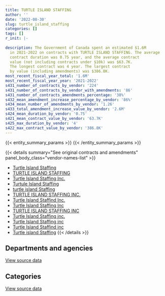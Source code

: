 ```yaml
---
title: TURTLE ISLAND STAFFING
author: ''
date: '2022-08-30'
slug: turtle_island_staffing
categories: []
tags: []
r_init: |-
  
description: The Government of Canada spent an estimated $1.6M
  in 2021-2022 on contracts with TURTLE ISLAND STAFFING. The average
  contract duration was 0.75 year, and the average contract
  value (not including contracts under $10k) was $63.7K.
  The longest contract was 4 year. The largest contract
  by value (including amendments) was $386.8K.
most_recent_fiscal_year_total: '1.6M'
most_recent_fiscal_year_year: '2021-2022'
s431_number_of_contracts_by_vendor: '224'
s431_number_of_contracts_by_vendor_with_amendments: '86'
s431_number_of_contracts_amendments_percentage: '38%'
s432_mean_amendment_increase_percentage_by_vendor: '86%'
s434_mean_number_of_amendments_by_vendor: '1.26'
s433_total_amendment_increase_value_by_vendor: '2.6M'
s424_mean_duration_by_vendor: '0.75'
s421_mean_contract_value_by_vendor: '63.7K'
s425_max_duration_by_vendor: '4'
s422_max_contract_value_by_vendor: '386.8K'
---
```


<script src="/rmarkdown-libs/htmlwidgets/htmlwidgets.js"></script>
<link href="/rmarkdown-libs/datatables-css/datatables-crosstalk.css" rel="stylesheet" />
<script src="/rmarkdown-libs/datatables-binding/datatables.js"></script>
<script src="/rmarkdown-libs/jquery/jquery-3.6.0.min.js"></script>
<link href="/rmarkdown-libs/dt-core-bootstrap/css/dataTables.bootstrap.min.css" rel="stylesheet" />
<link href="/rmarkdown-libs/dt-core-bootstrap/css/dataTables.bootstrap.extra.css" rel="stylesheet" />
<script src="/rmarkdown-libs/dt-core-bootstrap/js/jquery.dataTables.min.js"></script>
<script src="/rmarkdown-libs/dt-core-bootstrap/js/dataTables.bootstrap.min.js"></script>
<link href="/rmarkdown-libs/crosstalk/css/crosstalk.min.css" rel="stylesheet" />
<script src="/rmarkdown-libs/crosstalk/js/crosstalk.min.js"></script>
<script src="/rmarkdown-libs/htmlwidgets/htmlwidgets.js"></script>
<link href="/rmarkdown-libs/datatables-css/datatables-crosstalk.css" rel="stylesheet" />
<script src="/rmarkdown-libs/datatables-binding/datatables.js"></script>
<script src="/rmarkdown-libs/jquery/jquery-3.6.0.min.js"></script>
<link href="/rmarkdown-libs/dt-core-bootstrap/css/dataTables.bootstrap.min.css" rel="stylesheet" />
<link href="/rmarkdown-libs/dt-core-bootstrap/css/dataTables.bootstrap.extra.css" rel="stylesheet" />
<script src="/rmarkdown-libs/dt-core-bootstrap/js/jquery.dataTables.min.js"></script>
<script src="/rmarkdown-libs/dt-core-bootstrap/js/dataTables.bootstrap.min.js"></script>
<link href="/rmarkdown-libs/crosstalk/css/crosstalk.min.css" rel="stylesheet" />
<script src="/rmarkdown-libs/crosstalk/js/crosstalk.min.js"></script>

{{< entity_summary_params >}}
{{< /entity_summary_params >}}

{{< details summary="See original contracts and amendments" panel_body_class="vendor-names-list" >}}
- [Turtle Island Staffing](https://search.open.canada.ca/en/ct/?sort=contract_value_f%20desc&page=1&search_text=%22Turtle%20Island%20Staffing%22)
- [TURTLE ISLAND STAFFING](https://search.open.canada.ca/en/ct/?sort=contract_value_f%20desc&page=1&search_text=%22TURTLE%20ISLAND%20STAFFING%22)
- [Turtle Island Staffing Inc.](https://search.open.canada.ca/en/ct/?sort=contract_value_f%20desc&page=1&search_text=%22Turtle%20Island%20Staffing%20Inc.%22)
- [Turtule Island Staffing](https://search.open.canada.ca/en/ct/?sort=contract_value_f%20desc&page=1&search_text=%22Turtule%20Island%20Staffing%22)
- [turtle island Staffing](https://search.open.canada.ca/en/ct/?sort=contract_value_f%20desc&page=1&search_text=%22turtle%20island%20Staffing%22)
- [TURTLE ISLAND STAFFING INC.](https://search.open.canada.ca/en/ct/?sort=contract_value_f%20desc&page=1&search_text=%22TURTLE%20ISLAND%20STAFFING%20INC.%22)
- [Turtle Island Staffind Inc.](https://search.open.canada.ca/en/ct/?sort=contract_value_f%20desc&page=1&search_text=%22Turtle%20Island%20Staffind%20Inc.%22)
- [Turtle Island Staffing Inc](https://search.open.canada.ca/en/ct/?sort=contract_value_f%20desc&page=1&search_text=%22Turtle%20Island%20Staffing%20Inc%22)
- [TURTLE ISLAND STAFFING INC](https://search.open.canada.ca/en/ct/?sort=contract_value_f%20desc&page=1&search_text=%22TURTLE%20ISLAND%20STAFFING%20INC%22)
- [Turtle Island Staffing inc.](https://search.open.canada.ca/en/ct/?sort=contract_value_f%20desc&page=1&search_text=%22Turtle%20Island%20Staffing%20inc.%22)
- [Turtle Island Staffing inc](https://search.open.canada.ca/en/ct/?sort=contract_value_f%20desc&page=1&search_text=%22Turtle%20Island%20Staffing%20inc%22)
- [Turtle Island Staffind inc](https://search.open.canada.ca/en/ct/?sort=contract_value_f%20desc&page=1&search_text=%22Turtle%20Island%20Staffind%20inc%22)
- [Turtle island Staffing](https://search.open.canada.ca/en/ct/?sort=contract_value_f%20desc&page=1&search_text=%22Turtle%20island%20Staffing%22)
{{< /details >}}

## Departments and agencies

<div id="htmlwidget-1" style="width:100%;height:auto;" class="datatables html-widget"></div>
<script type="application/json" data-for="htmlwidget-1">{"x":{"style":"bootstrap","filter":"none","vertical":false,"data":[["<a href=\"/departments/aafc-aac/\">Agriculture and Agri-Food Canada<\/a>","<a href=\"/departments/aandc-aadnc/\">Crown-Indigenous Relations and Northern Affairs Canada<\/a>","<a href=\"/departments/cas-satj/\">Courts Administration Service<\/a>","<a href=\"/departments/cbsa-asfc/\">Canada Border Services Agency<\/a>","<a href=\"/departments/cer-rec/\">Canada Energy Regulator<\/a>","<a href=\"/departments/cfia-acia/\">Canadian Food Inspection Agency<\/a>","<a href=\"/departments/chrc-ccdp/\">Canadian Human Rights Commission<\/a>","<a href=\"/departments/cnsc-ccsn/\">Canadian Nuclear Safety Commission<\/a>","<a href=\"/departments/crtc/\">Canadian Radio-television and Telecommunications Commission<\/a>","<a href=\"/departments/csa-asc/\">Canadian Space Agency<\/a>","<a href=\"/departments/csc-scc/\">Correctional Service of Canada<\/a>","<a href=\"/departments/csps-efpc/\">Canada School of Public Service<\/a>","<a href=\"/departments/dfatd-maecd/\">Global Affairs Canada<\/a>","<a href=\"/departments/dfo-mpo/\">Fisheries and Oceans Canada<\/a>","<a href=\"/departments/dnd-mdn/\">National Defence<\/a>","<a href=\"/departments/ec/\">Environment and Climate Change Canada<\/a>","<a href=\"/departments/elections/\">Elections Canada<\/a>","<a href=\"/departments/esdc-edsc/\">Employment and Social Development Canada<\/a>","<a href=\"/departments/hc-sc/\">Health Canada<\/a>","<a href=\"/departments/iaac-aeic/\">Impact Assessment Agency of Canada<\/a>","<a href=\"/departments/ic/\">Innovation, Science and Economic Development Canada<\/a>","<a href=\"/departments/infc/\">Infrastructure Canada<\/a>","<a href=\"/departments/irb-cisr/\">Immigration and Refugee Board of Canada<\/a>","<a href=\"/departments/isc-sac/\">Indigenous Services Canada<\/a>","<a href=\"/departments/jus/\">Department of Justice Canada<\/a>","<a href=\"/departments/mpcc-cppm/\">Military Police Complaints Commission of Canada<\/a>","<a href=\"/departments/nrc-cnrc/\">National Research Council Canada<\/a>","<a href=\"/departments/nrcan-rncan/\">Natural Resources Canada<\/a>","<a href=\"/departments/nserc-crsng/\">Natural Sciences and Engineering Research Council of Canada<\/a>","<a href=\"/departments/ocol-clo/\">Office of the Commissioner of Official Languages<\/a>","<a href=\"/departments/oic-ci/\">Office of the Information Commissioner of Canada<\/a>","<a href=\"/departments/opc-cpvp/\">Office of the Privacy Commissioner of Canada<\/a>","<a href=\"/departments/osfi-bsif/\">Office of the Superintendent of Financial Institutions Canada<\/a>","<a href=\"/departments/pc/\">Parks Canada<\/a>","<a href=\"/departments/pch/\">Canadian Heritage<\/a>","<a href=\"/departments/pco-bcp/\">Privy Council Office<\/a>","<a href=\"/departments/phac-aspc/\">Public Health Agency of Canada<\/a>","<a href=\"/departments/pwgsc-tpsgc/\">Public Services and Procurement Canada<\/a>","<a href=\"/departments/rcmp-grc/\">Royal Canadian Mounted Police<\/a>","<a href=\"/departments/ssc-spc/\">Shared Services Canada<\/a>","<a href=\"/departments/tbs-sct/\">Treasury Board of Canada Secretariat<\/a>","<a href=\"/departments/tc/\">Transport Canada<\/a>","<a href=\"/departments/vac-acc/\">Veterans Affairs Canada<\/a>","<a href=\"/departments/wage/\">Department for Women and Gender Equality<\/a>"],[73528.51,135660.21,81386.78,null,66069.06,118947.46,null,24252.14,6374.56,null,null,31776.65,176572.62,33544.05,638978.39,130548.24,45792.93,40158.67,603242.16,null,93276.97,9750.7,null,80800.65,8589.94,null,19337.89,null,10842.58,68077.39,10243.75,null,59449.77,76499.64,null,null,34814.88,165989.53,null,null,83051.52,50625.99,null,null],[34290.23,161900.2,null,null,76887.39,61379.3,null,26618.2,37076.54,70789.89,12962.93,71859.11,76166.66,null,823364.08,88211.85,null,36108.92,430210.04,68490.12,102265.92,null,12645.58,null,119391.47,null,45264.36,24163.41,18593.3,null,31505.97,null,2347.76,89459.96,null,null,21919.32,137450.11,null,null,18790.44,204359.8,null,null],[9237.37,10616.41,null,null,99994.13,56783.19,10285.46,null,null,131828.11,175818.4,null,null,67136.02,780066.19,41763.84,null,null,178892.22,null,21194.98,null,null,null,null,3592.92,11290.29,null,2876.87,null,null,null,null,76982.99,null,null,60366.47,9278.16,null,62868,33857.96,null,null,null],[null,null,null,36606.42,null,88782.97,45394.91,33748.02,null,131828.11,30653.17,null,104491.15,null,266486.53,185528.24,null,21045.58,197387.17,null,9435.8,11842.91,null,52510.59,51400.16,4893.35,null,39945.5,44735.25,null,null,17860.5,null,39473.45,4517.37,17926.47,65883.49,10807.78,83925.14,null,5293.36,10689.66,14662.5,9922.5]],"container":"<table class=\"table table-striped table-hover row-border order-column display\">\n  <thead>\n    <tr>\n      <th>Department<\/th>\n      <th>2018-2019<\/th>\n      <th>2019-2020<\/th>\n      <th>2020-2021<\/th>\n      <th>2021-2022<\/th>\n    <\/tr>\n  <\/thead>\n<\/table>","options":{"order":[[4,"desc"]],"pageLength":10,"autoWidth":true,"columnDefs":[{"targets":1,"render":"function(data, type, row, meta) {\n    return type !== 'display' ? data : DTWidget.formatCurrency(data, \"$\", 2, 3, \",\", \".\", true, null);\n  }"},{"targets":2,"render":"function(data, type, row, meta) {\n    return type !== 'display' ? data : DTWidget.formatCurrency(data, \"$\", 2, 3, \",\", \".\", true, null);\n  }"},{"targets":3,"render":"function(data, type, row, meta) {\n    return type !== 'display' ? data : DTWidget.formatCurrency(data, \"$\", 2, 3, \",\", \".\", true, null);\n  }"},{"targets":4,"render":"function(data, type, row, meta) {\n    return type !== 'display' ? data : DTWidget.formatCurrency(data, \"$\", 2, 3, \",\", \".\", true, null);\n  }"},{"width":"16%","targets":[1,2,3,4]},{"className":"dt-right","targets":[1,2,3,4]}],"orderClasses":false}},"evals":["options.columnDefs.0.render","options.columnDefs.1.render","options.columnDefs.2.render","options.columnDefs.3.render"],"jsHooks":[]}</script>
<p class="text-right">
<a href="https://github.com/GoC-Spending/contracts-data/tree/main/data/out/vendors/turtle_island_staffing/summary_by_fiscal_year_by_department.csv" class="source-data-link btn btn-link">View source data</a>
</p>

## Categories

<div id="htmlwidget-2" style="width:100%;height:auto;" class="datatables html-widget"></div>
<script type="application/json" data-for="htmlwidget-2">{"x":{"style":"bootstrap","filter":"none","vertical":false,"data":[["<a href=\"/categories/facilities_and_construction/\">Facilities and construction<\/a>","<a href=\"/categories/defence/\">Defence<\/a>","<a href=\"/categories/professional_services/\">Professional services<\/a>","<a href=\"/categories/information_technology/\">Information technology<\/a>"],[24635.48,29620.13,2735492.76,188435.25],[34885.29,null,2802072.4,67515.16],[null,null,1611138.9,233591.07],[null,null,1612414.85,25263.19]],"container":"<table class=\"table table-striped table-hover row-border order-column display\">\n  <thead>\n    <tr>\n      <th>Category<\/th>\n      <th>2018-2019<\/th>\n      <th>2019-2020<\/th>\n      <th>2020-2021<\/th>\n      <th>2021-2022<\/th>\n    <\/tr>\n  <\/thead>\n<\/table>","options":{"order":[[4,"desc"]],"dom":"t","pageLength":30,"autoWidth":true,"columnDefs":[{"targets":1,"render":"function(data, type, row, meta) {\n    return type !== 'display' ? data : DTWidget.formatCurrency(data, \"$\", 2, 3, \",\", \".\", true, null);\n  }"},{"targets":2,"render":"function(data, type, row, meta) {\n    return type !== 'display' ? data : DTWidget.formatCurrency(data, \"$\", 2, 3, \",\", \".\", true, null);\n  }"},{"targets":3,"render":"function(data, type, row, meta) {\n    return type !== 'display' ? data : DTWidget.formatCurrency(data, \"$\", 2, 3, \",\", \".\", true, null);\n  }"},{"targets":4,"render":"function(data, type, row, meta) {\n    return type !== 'display' ? data : DTWidget.formatCurrency(data, \"$\", 2, 3, \",\", \".\", true, null);\n  }"},{"width":"16%","targets":[1,2,3,4]},{"className":"dt-right","targets":[1,2,3,4]}],"orderClasses":false,"lengthMenu":[10,25,30,50,100]}},"evals":["options.columnDefs.0.render","options.columnDefs.1.render","options.columnDefs.2.render","options.columnDefs.3.render"],"jsHooks":[]}</script>
<p class="text-right">
<a href="https://github.com/GoC-Spending/contracts-data/tree/main/data/out/vendors/turtle_island_staffing/summary_by_fiscal_year_by_category.csv" class="source-data-link btn btn-link">View source data</a>
</p>
